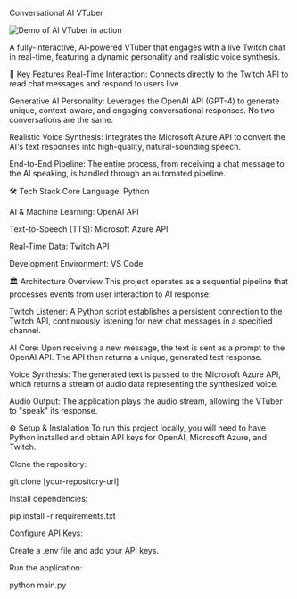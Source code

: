 Conversational AI VTuber

![Demo of AI VTuber in action](https://github.com/DuchessGhanima/Kira_AI/blob/main/VTuber%20Demo%20-%20Kirav3.gif?raw=true)

A fully-interactive, AI-powered VTuber that engages with a live Twitch chat in real-time, featuring a dynamic personality and realistic voice synthesis.

🚀 Key Features
Real-Time Interaction: Connects directly to the Twitch API to read chat messages and respond to users live.

Generative AI Personality: Leverages the OpenAI API (GPT-4) to generate unique, context-aware, and engaging conversational responses. No two conversations are the same.

Realistic Voice Synthesis: Integrates the Microsoft Azure API to convert the AI's text responses into high-quality, natural-sounding speech.

End-to-End Pipeline: The entire process, from receiving a chat message to the AI speaking, is handled through an automated pipeline.

🛠️ Tech Stack
Core Language: Python

AI & Machine Learning: OpenAI API

Text-to-Speech (TTS): Microsoft Azure API

Real-Time Data: Twitch API

Development Environment: VS Code

🏛️ Architecture Overview
This project operates as a sequential pipeline that processes events from user interaction to AI response:

Twitch Listener: A Python script establishes a persistent connection to the Twitch API, continuously listening for new chat messages in a specified channel.

AI Core: Upon receiving a new message, the text is sent as a prompt to the OpenAI API. The API then returns a unique, generated text response.

Voice Synthesis: The generated text is passed to the Microsoft Azure API, which returns a stream of audio data representing the synthesized voice.

Audio Output: The application plays the audio stream, allowing the VTuber to "speak" its response.

⚙️ Setup & Installation
To run this project locally, you will need to have Python installed and obtain API keys for OpenAI, Microsoft Azure, and Twitch.

Clone the repository:

git clone [your-repository-url]

Install dependencies:

pip install -r requirements.txt

Configure API Keys:

Create a .env file and add your API keys.

Run the application:

python main.py

